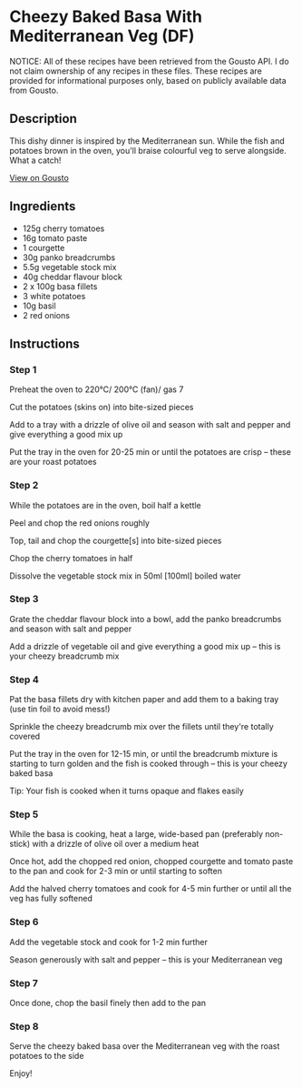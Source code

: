 # Cheezy Baked Basa With Mediterranean Veg (DF)

NOTICE: All of these recipes have been retrieved from the Gousto API. I do not claim ownership of any recipes in these files. These recipes are provided for informational purposes only, based on publicly available data from Gousto.

## Description

This dishy dinner is inspired by the Mediterranean sun. While the fish and potatoes brown in the oven, you'll braise colourful veg to serve alongside. What a catch! 

[View on Gousto](https://www.gousto.co.uk/recipes/cookbook/cheezy-baked-basa-with-mediterranean-veg-df)

## Ingredients

- 125g cherry tomatoes
- 16g tomato paste
- 1 courgette
- 30g panko breadcrumbs
- 5.5g vegetable stock mix
- 40g cheddar flavour block
- 2 x 100g basa fillets
- 3 white potatoes
- 10g basil
- 2 red onions

## Instructions


### Step 1

Preheat the oven to 220°C/ 200°C (fan)/ gas 7

Cut the potatoes (skins on) into bite-sized pieces

Add to a tray with a drizzle of olive oil and season with salt and pepper and give everything a good mix up

Put the tray in the oven for 20-25 min or until the potatoes are crisp – these are your roast potatoes


### Step 2

While the potatoes are in the oven, boil half a kettle

Peel and chop the red onions roughly

Top, tail and chop the courgette<span class="text-danger">[s]</span> into bite-sized pieces

Chop the cherry tomatoes in half

Dissolve the vegetable stock mix in 50ml <span class="text-danger">[100ml]</span> boiled water


### Step 3

Grate the cheddar flavour block into a bowl, add the panko breadcrumbs and season with salt and pepper

Add a drizzle of vegetable oil and give everything a good mix up – this is your cheezy breadcrumb mix


### Step 4

Pat the basa fillets dry with kitchen paper and add them to a baking tray (use tin foil to avoid mess!)

Sprinkle the cheezy breadcrumb mix over the fillets until they're totally covered

Put the tray in the oven for 12-15 min, or until the breadcrumb mixture is starting to turn golden and the fish is cooked through – this is your cheezy baked basa

Tip: Your fish is cooked when it turns opaque and flakes easily


### Step 5

While the basa is cooking, heat a large, wide-based pan (preferably non-stick) with a drizzle of olive oil over a medium heat

Once hot, add the chopped red onion, chopped courgette and tomato paste to the pan and cook for 2-3 min or until starting to soften

Add the halved cherry tomatoes and cook for 4-5 min further or until all the veg has fully softened


### Step 6

Add the vegetable stock and cook for 1-2 min further

Season generously with salt and pepper – this is your Mediterranean veg


### Step 7

Once done, chop the basil finely then add to the pan

### Step 8

Serve the cheezy baked basa over the Mediterranean veg with the roast potatoes to the side

Enjoy!

